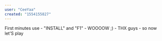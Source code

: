 ```yaml
---
user: "CeeYaa"
created: "1554155827"
---
```


First minutes use - "INSTALL" and "F1" - WOOOOW ;) - THX guys - so now let'S play

